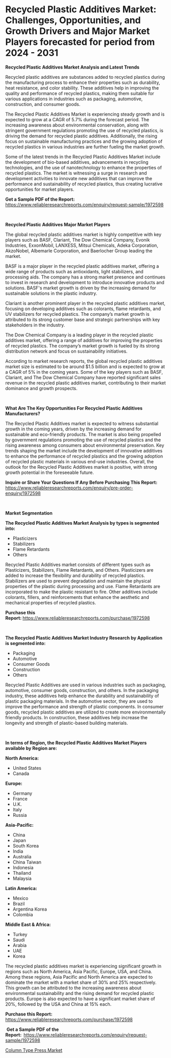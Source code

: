 <p><h1>Recycled Plastic Additives Market: Challenges, Opportunities, and Growth Drivers and Major Market Players forecasted for period from 2024 - 2031</h1></p><p><strong>Recycled Plastic Additives Market Analysis and Latest Trends</strong></p>
<p><p>Recycled plastic additives are substances added to recycled plastics during the manufacturing process to enhance their properties such as durability, heat resistance, and color stability. These additives help in improving the quality and performance of recycled plastics, making them suitable for various applications in industries such as packaging, automotive, construction, and consumer goods.</p><p>The Recycled Plastic Additives Market is experiencing steady growth and is expected to grow at a CAGR of 5.7% during the forecast period. The increasing awareness about environmental conservation, along with stringent government regulations promoting the use of recycled plastics, is driving the demand for recycled plastic additives. Additionally, the rising focus on sustainable manufacturing practices and the growing adoption of recycled plastics in various industries are further fueling the market growth.</p><p>Some of the latest trends in the Recycled Plastic Additives Market include the development of bio-based additives, advancements in recycling technologies, and the use of nanotechnology to enhance the properties of recycled plastics. The market is witnessing a surge in research and development activities to innovate new additives that can improve the performance and sustainability of recycled plastics, thus creating lucrative opportunities for market players.</p></p>
<p><strong>Get a Sample PDF of the Report:&nbsp;</strong> <a href="https://www.reliableresearchreports.com/enquiry/request-sample/1972598">https://www.reliableresearchreports.com/enquiry/request-sample/1972598</a></p>
<p>&nbsp;</p>
<p><strong>Recycled Plastic Additives Major Market Players</strong></p>
<p><p>The global recycled plastic additives market is highly competitive with key players such as BASF, Clariant, The Dow Chemical Company, Evonik Industries, ExxonMobil, LANXESS, Mitsui Chemicals, Adeka Corporation, AkzoNobel, Albemarle Corporation, and Baerlocher Group leading the market.</p><p>BASF is a major player in the recycled plastic additives market, offering a wide range of products such as antioxidants, light stabilizers, and processing aids. The company has a strong market presence and continues to invest in research and development to introduce innovative products and solutions. BASF's market growth is driven by the increasing demand for sustainable solutions in the plastic industry.</p><p>Clariant is another prominent player in the recycled plastic additives market, focusing on developing additives such as colorants, flame retardants, and UV stabilizers for recycled plastics. The company’s market growth is attributed to its strong customer base and strategic partnerships with key stakeholders in the industry.</p><p>The Dow Chemical Company is a leading player in the recycled plastic additives market, offering a range of additives for improving the properties of recycled plastics. The company’s market growth is fueled by its strong distribution network and focus on sustainability initiatives.</p><p>According to market research reports, the global recycled plastic additives market size is estimated to be around $1.5 billion and is expected to grow at a CAGR of 5% in the coming years. Some of the key players such as BASF, Clariant, and The Dow Chemical Company have reported significant sales revenue in the recycled plastic additives market, contributing to their market dominance and growth prospects.</p></p>
<p>&nbsp;</p>
<p><strong>What Are The Key Opportunities For Recycled Plastic Additives Manufacturers?</strong></p>
<p><p>The Recycled Plastic Additives market is expected to witness substantial growth in the coming years, driven by the increasing demand for sustainable and eco-friendly products. The market is also being propelled by government regulations promoting the use of recycled plastics and the rising awareness among consumers about environmental preservation. Key trends shaping the market include the development of innovative additives to enhance the performance of recycled plastics and the growing adoption of recycled plastic materials in various end-use industries. Overall, the outlook for the Recycled Plastic Additives market is positive, with strong growth potential in the foreseeable future.</p></p>
<p><strong>Inquire or Share Your Questions If Any Before Purchasing This Report:</strong> <a href="https://www.reliableresearchreports.com/enquiry/pre-order-enquiry/1972598">https://www.reliableresearchreports.com/enquiry/pre-order-enquiry/1972598</a></p>
<p>&nbsp;</p>
<p><strong>Market Segmentation</strong></p>
<p><strong>The Recycled Plastic Additives Market Analysis by types is segmented into:</strong></p>
<p><ul><li>Plasticizers</li><li>Stabilizers</li><li>Flame Retardants</li><li>Others</li></ul></p>
<p><p>Recycled Plastic Additives market consists of different types such as Plasticizers, Stabilizers, Flame Retardants, and Others. Plasticizers are added to increase the flexibility and durability of recycled plastics. Stabilizers are used to prevent degradation and maintain the physical properties of the plastic during processing and use. Flame Retardants are incorporated to make the plastic resistant to fire. Other additives include colorants, fillers, and reinforcements that enhance the aesthetic and mechanical properties of recycled plastics.</p></p>
<p><strong>Purchase this Report:&nbsp;</strong><a href="https://www.reliableresearchreports.com/purchase/1972598">https://www.reliableresearchreports.com/purchase/1972598</a></p>
<p>&nbsp;</p>
<p><strong>The Recycled Plastic Additives Market Industry Research by Application is segmented into:</strong></p>
<p><ul><li>Packaging</li><li>Automotive</li><li>Consumer Goods</li><li>Construction</li><li>Others</li></ul></p>
<p><p>Recycled Plastic Additives are used in various industries such as packaging, automotive, consumer goods, construction, and others. In the packaging industry, these additives help enhance the durability and sustainability of plastic packaging materials. In the automotive sector, they are used to improve the performance and strength of plastic components. In consumer goods, recycled plastic additives are utilized to create more environmentally friendly products. In construction, these additives help increase the longevity and strength of plastic-based building materials.</p></p>
<p>&nbsp;</p>
<p><strong>In terms of Region, the Recycled Plastic Additives Market Players available by Region are:</strong></p>
<p>
    <p> <strong> North America: </strong>
        <ul>
            <li>United States</li>
            <li>Canada</li>
        </ul>
        </p> 
    <p> <strong> Europe: </strong>
        <ul>
            <li>Germany</li>
            <li>France</li>
            <li>U.K.</li>
            <li>Italy</li>
            <li>Russia</li>
        </ul>
        </p> 
    <p> <strong> Asia-Pacific: </strong>
        <ul>
            <li>China</li>
            <li>Japan</li>
            <li>South Korea</li>
            <li>India</li>
            <li>Australia</li>
            <li>China Taiwan</li>
            <li>Indonesia</li>
            <li>Thailand</li>
            <li>Malaysia</li>
        </ul>
        </p> 
    <p> <strong> Latin America: </strong>
        <ul>
            <li>Mexico</li>
            <li>Brazil</li>
            <li>Argentina Korea</li>
            <li>Colombia</li>
        </ul>
        </p> 
    <p> <strong> Middle East & Africa: </strong>
        <ul>
            <li>Turkey</li>
            <li>Saudi</li>
            <li>Arabia</li>
            <li>UAE</li>
            <li>Korea</li>
        </ul>
    </p>
    </p>
<p><p>The recycled plastic additives market is experiencing significant growth in regions such as North America, Asia Pacific, Europe, USA, and China. Among these regions, Asia Pacific and North America are expected to dominate the market with a market share of 30% and 25% respectively. This growth can be attributed to the increasing awareness about environmental sustainability and the rising demand for recycled plastic products. Europe is also expected to have a significant market share of 20%, followed by the USA and China at 15% each.</p></p>
<p><strong>Purchase this Report: </strong><a href="https://www.reliableresearchreports.com/purchase/1972598">https://www.reliableresearchreports.com/purchase/1972598</a></p>
<p>&nbsp;<strong>Get a Sample PDF of the Report:&nbsp;&nbsp;</strong><a href="https://www.reliableresearchreports.com/enquiry/request-sample/1972598">https://www.reliableresearchreports.com/enquiry/request-sample/1972598</a></p>
<p><strong></strong></p>
<p><p><a href="https://metal-farmhouse-e95.notion.site/Column-Type-Press-Market-Centers-on-Aspects-such-as-Market-Growth-Market-Share-Market-Opportunity--16fe3d602bdb40a3a534069ca9366871">Column Type Press Market</a></p></p>
